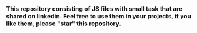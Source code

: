 ### This repository consisting of JS files with small task that are shared on linkedin. Feel free to use them in your projects, if you like them, please "star" this repository.